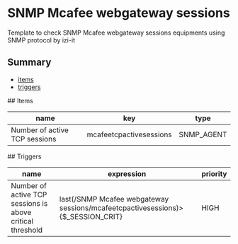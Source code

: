 # SNMP Mcafee webgateway sessions
Template to check SNMP Mcafee webgateway sessions equipments using SNMP protocol by izi-it
## Summary
* [items](#items)
* [triggers](#triggers)

<a name="items" />
## Items

| name | key | type |
| ------------- |------------- |------------- |
| Number of active TCP sessions | mcafeetcpactivesessions | SNMP_AGENT |

<a name="triggers" />
## Triggers

| name | expression | priority |
| ------------- |------------- |------------- |
| Number of active TCP sessions is above critical threshold | last(/SNMP Mcafee webgateway sessions/mcafeetcpactivesessions)> {$_SESSION_CRIT} | HIGH |
